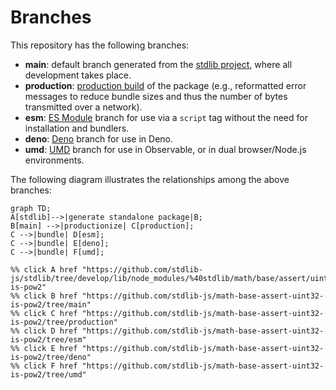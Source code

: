 <!--

@license Apache-2.0

Copyright (c) 2022 The Stdlib Authors.

Licensed under the Apache License, Version 2.0 (the "License");
you may not use this file except in compliance with the License.
You may obtain a copy of the License at

    http://www.apache.org/licenses/LICENSE-2.0

Unless required by applicable law or agreed to in writing, software
distributed under the License is distributed on an "AS IS" BASIS,
WITHOUT WARRANTIES OR CONDITIONS OF ANY KIND, either express or implied.
See the License for the specific language governing permissions and
limitations under the License.

-->

# Branches

This repository has the following branches:

-   **main**: default branch generated from the [stdlib project][stdlib-url], where all development takes place.
-   **production**: [production build][production-url] of the package (e.g., reformatted error messages to reduce bundle sizes and thus the number of bytes transmitted over a network).
-   **esm**: [ES Module][esm-url] branch for use via a `script` tag without the need for installation and bundlers.
-   **deno**: [Deno][deno-url] branch for use in Deno.
-   **umd**: [UMD][umd-url] branch for use in Observable, or in dual browser/Node.js environments.

The following diagram illustrates the relationships among the above branches:

```mermaid
graph TD;
A[stdlib]-->|generate standalone package|B;
B[main] -->|productionize| C[production];
C -->|bundle| D[esm];
C -->|bundle| E[deno];
C -->|bundle| F[umd];

%% click A href "https://github.com/stdlib-js/stdlib/tree/develop/lib/node_modules/%40stdlib/math/base/assert/uint32-is-pow2"
%% click B href "https://github.com/stdlib-js/math-base-assert-uint32-is-pow2/tree/main"
%% click C href "https://github.com/stdlib-js/math-base-assert-uint32-is-pow2/tree/production"
%% click D href "https://github.com/stdlib-js/math-base-assert-uint32-is-pow2/tree/esm"
%% click E href "https://github.com/stdlib-js/math-base-assert-uint32-is-pow2/tree/deno"
%% click F href "https://github.com/stdlib-js/math-base-assert-uint32-is-pow2/tree/umd"
```

[stdlib-url]: https://github.com/stdlib-js/stdlib/tree/develop/lib/node_modules/%40stdlib/math/base/assert/uint32-is-pow2
[production-url]: https://github.com/stdlib-js/math-base-assert-uint32-is-pow2/tree/production
[deno-url]: https://github.com/stdlib-js/math-base-assert-uint32-is-pow2/tree/deno
[umd-url]: https://github.com/stdlib-js/math-base-assert-uint32-is-pow2/tree/umd
[esm-url]: https://github.com/stdlib-js/math-base-assert-uint32-is-pow2/tree/esm